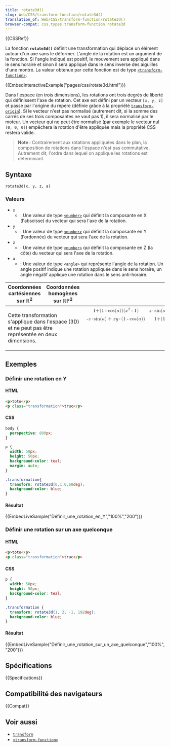 ```yaml
---
title: rotate3d()
slug: Web/CSS/transform-function/rotate3d()
translation_of: Web/CSS/transform-function/rotate3d()
browser-compat: css.types.transform-function.rotate3d
---
```

{{CSSRef}}

La fonction **`rotate3d()`** définit une transformation qui déplace un élément autour d'un axe sans le déformer. L'angle de la rotation est un argument de la fonction. Si l'angle indiqué est positif, le mouvement sera appliqué dans le sens horaire et sinon il sera appliqué dans le sens inverse des aiguilles d'une montre. La valeur obtenue par cette fonction est de type [`<transform-function>`](/fr/docs/Web/CSS/transform-function).

{{EmbedInteractiveExample("pages/css/rotate3d.html")}}

Dans l'espace (en trois dimensions), les rotations ont trois degrés de liberté qui définissent l'axe de rotation. Cet axe est défini par un vecteur `[x, y, z]` et passe par l'origine du repère (définie grâce à la propriété [`transform-origin`](/fr/docs/Web/CSS/transform-origin)). Si le vecteur n'est pas normalisé (autrement dit, si la somme des carrés de ses trois composantes ne vaut pas 1), il sera normalisé par le moteur. Un vecteur qui ne peut être normalisé (par exemple le vecteur nul `[0, 0, 0]`) empêchera la rotation d'être appliquée mais la propriété CSS restera valide.

> **Note :** Contrairement aux rotations appliquées dans le plan, la composition de rotations dans l'espace n'est pas commutative. Autrement dit, l'ordre dans lequel on applique les rotations est déterminant.

## Syntaxe

    rotate3d(x, y, z, a)

### Valeurs

- `x`
  - : Une valeur de type [`<number>`](/fr/docs/Web/CSS/number) qui définit la composante en X (l'abscisse) du vecteur qui sera l'axe de la rotation.
- `y`
  - : Une valeur de type [`<number>`](/fr/docs/Web/CSS/number) qui définit la composante en Y (l'ordonnée) du vecteur qui sera l'axe de la rotation.
- `z`
  - : Une valeur de type [`<number>`](/fr/docs/Web/CSS/number) qui définit la composante en Z (la côte) du vecteur qui sera l'axe de la rotation.
- `a`
  - : Une valeur de type [`<angle>`](/fr/docs/Web/CSS/angle) qui représente l'angle de la rotation. Un angle positif indique une rotation appliquée dans le sens horaire, un angle négatif applique une rotation dans le sens anti-horaire.

<table class="standard-table">
  <thead>
    <tr>
      <th scope="col">Coordonnées cartésiennes sur ℝ<sup>2</sup></th>
      <th scope="col">Coordonnées homogènes sur ℝℙ<sup>2</sup></th>
      <th scope="col">Coordonnées cartésiennes sur ℝ<sup>3</sup></th>
      <th scope="col">Coordonnées homogènes sur ℝℙ<sup>3</sup></th>
    </tr>
  </thead>
  <tbody>
    <tr>
      <td colspan="2">
        Cette transformation s'applique dans l'espace (3D) et ne peut pas être
        représentée en deux dimensions.
      </td>
      <td colspan="1">
        <math
          ><mfenced
            ><mtable
              ><mtr
                ><mtd
                  >1<mo>+</mo>(1<mo>-</mo>cos(<mi>a</mi>))(<msup
                    ><mi>x</mi><mn>2</mn></msup
                  ><mo>-</mo>1)</mtd
                ><mtd
                  ><mi>z</mi><mo>·</mo>sin(<mi>a</mi>)+<mi>x</mi
                  ><mi>y</mi>(1<mo>-</mo>cos(<mi>a</mi>))</mtd
                ><mtd
                  ><mo>-</mo><mi>y</mi><mo>·</mo>sin(<mi>a</mi>)<mo>+</mo
                  ><mi>x</mi><mi>z</mi
                  ><mo>·</mo>(1<mo>-</mo>cos(<mi>a</mi>))</mtd
                ></mtr
              ><mtr
                ><mtd
                  ><mo>-</mo><mi>z</mi><mo>·</mo>sin(<mi>a</mi>)<mo>+</mo
                  ><mi>x</mi><mi>y</mi
                  ><mo>·</mo>(1<mo>-</mo>cos(<mi>a</mi>))</mtd
                ><mtd>1+(1-cos(a))(y2-1)</mtd
                ><mtd
                  ><mi>x</mi><mo>·</mo>sin(<mi>a</mi>)<mo>+</mo><mi>y</mi
                  ><mi>z</mi><mo>·</mo>(1<mo>-</mo>cos(<mi>a</mi>))</mtd
                ><mtr
                  ><mtd>ysin(a) + xz(1-cos(a))</mtd
                  ><mtd>-xsin(a)+yz(1-cos(a))</mtd><mtd>1+(1-cos(a))(z2-1)</mtd
                  ><mtd>t</mtd></mtr
                ><mtr
                  ><mtd>0</mtd><mtd>0</mtd><mtd>0</mtd><mtd>1</mtd></mtr
                ></mtr
              ></mtable
            ></mfenced
          ></math
        >
      </td>
      <td>
        <a
          href="/fr/docs/Web/CSS/transform-function/rotate3d()/transform-functions-rotate3d_hom4.png"
          ><img src="transform-functions-rotate3d_hom4.png"
        /></a>
      </td>
    </tr>
  </tbody>
</table>

## Exemples

### Définir une rotation en Y

#### HTML

```html
<p>toto</p>
<p class="transformation">truc</p>
```

#### CSS

```css
body {
  perspective: 800px;
}

p {
  width: 50px;
  height: 50px;
  background-color: teal;
  margin: auto;
}

.transformation{
  transform: rotate3d(0,1,0,60deg);
  background-color: blue;
}
```

#### Résultat

{{EmbedLiveSample("Définir_une_rotation_en_Y","100%","200")}}

### Définir une rotation sur un axe quelconque

#### HTML

```html
<p>toto</p>
<p class="transformation">truc</p>
```

#### CSS

```css
p {
  width: 50px;
  height: 50px;
  background-color: teal;
}

.transformation {
  transform: rotate3d(1, 2, -1, 192deg);
  background-color: blue;
}
```

#### Résultat

{{EmbedLiveSample("Définir_une_rotation_sur_un_axe_quelconque","100%","200")}}

## Spécifications

{{Specifications}}

## Compatibilité des navigateurs

{{Compat}}

## Voir aussi

- [`transform`](/fr/docs/Web/CSS/transform)
- [`<transform-function>`](/fr/docs/Web/CSS/transform-function)
